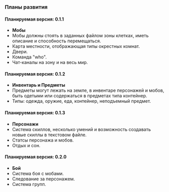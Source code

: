 ### Планы развития

#### Планируемая версия: **0.1.1**
* **Мобы**
* Мобы должны стоять в заданных файлом зоны клетках, иметь описание и способность перемещаться.
* Карта местности, отображающая типы окрестных комнат.
* Двери. 
* Команда "who".
* Чат-каналы на зону и на весь мир.

#### Планируемая версия: **0.1.2**
* **Инвентарь и Предметы**
* Предметы могут лежать на земле, в инвентаре персонажей и мобов, быть одетыми или содержаться в предметах типа контейнер.
* Типы: одежда, оружие, еда, контейнер, неподъемный предмет.

#### Планируемая версия: **0.1.3**
* **Персонажи**
* Система скиллов, несколько умений и возможность создавать новые скиллы в текстовом файле.
* Статсы персонажа и мобов.
* Отдых и сон.

#### Планируемая версия: **0.2.0**
* **Бой**
* Система боя с мобами.
* Следование за персонажем.
* Система групп.

